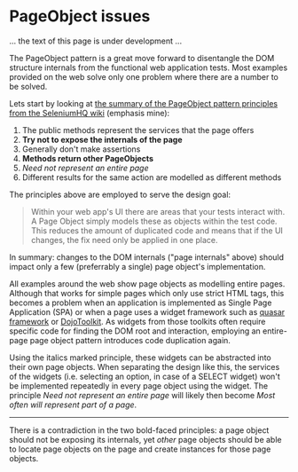 # PageObject issues

... the text of this page is under development ...

The PageObject pattern is a great move forward to disentangle the
DOM structure internals from the functional web application tests.
Most examples provided on the web solve only one problem where there
are a number to be solved.

Lets start by looking at [the summary of the PageObject pattern
principles from the SeleniumHQ
wiki](https://github.com/SeleniumHQ/selenium/wiki/PageObjects#summary)
(emphasis mine):

1. The public methods represent the services that the page offers
2. **Try not to expose the internals of the page**
3. Generally don't make assertions
4. **Methods return other PageObjects**
5. _Need not represent an entire page_
6. Different results for the same action are modelled as different methods

The principles above are employed to serve the design goal:

> Within your web app's UI there are areas that your tests interact with.
> A Page Object simply models these as objects within the test code.
> This reduces the amount of duplicated code and means that if the UI
> changes, the fix need only be applied in one place.

In summary: changes to the DOM internals ("page internals" above) should
impact only a few (preferrably a single) page object's implementation.

All examples around the web show page objects as modelling entire pages.
Although that works for simple pages which only use strict HTML tags,
this becomes a problem when an application is implemented as Single Page
Application (SPA) or when a page uses a widget framework such as
[quasar framework](https://github.com/quasarframework/quasar)
or [DojoToolkit](http://dojotoolkit.org/). As widgets from those
toolkits often require specific code for finding the DOM root and
interaction, employing an entire-page page object pattern introduces
code duplication again.

Using the italics marked principle, these widgets can be abstracted
into their own page objects. When separating the design like this,
the services of the widgets (i.e. selecting an option, in case of
a SELECT widget) won't be implemented repeatedly in every page
object using the widget. The principle *Need not represent an
entire page* will likely then become *Most often will represent
part of a page*.




---------
There is a contradiction in the two bold-faced principles:
a page object should not be exposing its internals, yet *other* page objects
should be able to locate page objects on the page and create instances for
those page objects.
